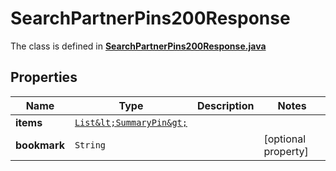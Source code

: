 

# SearchPartnerPins200Response

The class is defined in **[SearchPartnerPins200Response.java](../../src/main/java/org/openapitools/model/SearchPartnerPins200Response.java)**

## Properties

Name | Type | Description | Notes
------------ | ------------- | ------------- | -------------
**items** | [`List&lt;SummaryPin&gt;`](SummaryPin.md) |  | 
**bookmark** | `String` |  |  [optional property]





